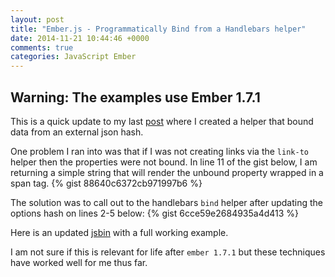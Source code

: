 ```yaml
---
layout: post
title: "Ember.js - Programmatically Bind from a Handlebars helper"
date: 2014-11-21 10:44:46 +0000
comments: true
categories: JavaScript Ember
---
```

## Warning: The examples use Ember 1.7.1

This is a quick update to my last <a href="http://www.thesoftwaresimpleton.com/blog/2014/11/18/dynamic-content/">post</a> where I created a helper that bound data from an external json hash.

One problem I ran into was that if I was not creating links via the ```link-to``` helper then the properties were not bound.  In line 11 of the gist below, I am returning a simple string that will render the unbound property wrapped in a span tag.
{% gist 88640c6372cb971997b6 %}

The solution was to call out to the handlebars ```bind``` helper after updating the options hash on lines 2-5 below:
{% gist 6cce59e2684935a4d413 %}

Here is an updated <a href="http://jsbin.com/fitale/16/edit" target="new">jsbin</a> with a full working example.

I am not sure if this is relevant for life after ```ember 1.7.1``` but these techniques have worked well for me thus far.